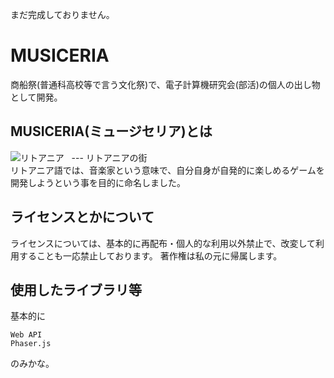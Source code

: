 まだ完成しておりません。  

# MUSICERIA  
商船祭(普通科高校等で言う文化祭)で、電子計算機研究会(部活)の個人の出し物として開発。  
## MUSICERIA(ミュージセリア)とは  
![リトアニア](https://encrypted-tbn1.gstatic.com/images?q=tbn:ANd9GcTZ5p8Lxw9Uwsf7iVFpAea48zT4HKHuiOFqHdZFMFemGl1W1HEZGoLWEVdGXg "リトアニア")  
--- リトアニアの街  
リトアニア語では、音楽家という意味で、自分自身が自発的に楽しめるゲームを開発しようという事を目的に命名しました。
## ライセンスとかについて
ライセンスについては、基本的に再配布・個人的な利用以外禁止で、改変して利用することも一応禁止しております。
著作権は私の元に帰属します。
## 使用したライブラリ等
基本的に
``` 
Web API
Phaser.js
```
のみかな。
